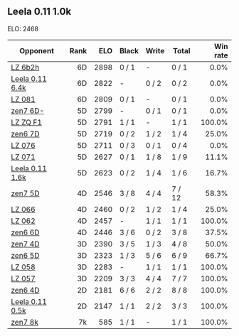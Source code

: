 ## Leela 0.11 1.0k ##

ELO: 2468

Opponent | Rank | ELO | Black | Write | Total | Win rate
---------|-----:|----:|-------|-------|-------|-------:
[LZ 6b2h](LZ%206b2h.md) | 6D | 2898 | 0 / 1 | - | 0 / 1 | 0.0%
[Leela 0.11 6.4k](Leela%200.11%206.4k.md) | 6D | 2822 | - | 0 / 2 | 0 / 2 | 0.0%
[LZ 081](LZ%20081.md) | 6D | 2809 | 0 / 1 | - | 0 / 1 | 0.0%
[zen7 6D-](zen7%206D-.md) | 5D | 2799 | - | 0 / 1 | 0 / 1 | 0.0%
[LZ ZQ F1](LZ%20ZQ%20F1.md) | 5D | 2791 | 1 / 1 | - | 1 / 1 | 100.0%
[zen6 7D](zen6%207D.md) | 5D | 2719 | 0 / 2 | 1 / 2 | 1 / 4 | 25.0%
[LZ 076](LZ%20076.md) | 5D | 2711 | 0 / 3 | 0 / 1 | 0 / 4 | 0.0%
[LZ 071](LZ%20071.md) | 5D | 2627 | 0 / 1 | 1 / 8 | 1 / 9 | 11.1%
[Leela 0.11 1.6k](Leela%200.11%201.6k.md) | 5D | 2623 | 0 / 2 | 1 / 4 | 1 / 6 | 16.7%
[zen7 5D](zen7%205D.md) | 4D | 2546 | 3 / 8 | 4 / 4 | 7 / 12 | 58.3%
[LZ 066](LZ%20066.md) | 4D | 2460 | 0 / 2 | 1 / 2 | 1 / 4 | 25.0%
[LZ 062](LZ%20062.md) | 4D | 2457 | - | 1 / 1 | 1 / 1 | 100.0%
[zen6 6D](zen6%206D.md) | 4D | 2446 | 3 / 6 | 0 / 2 | 3 / 8 | 37.5%
[zen7 4D](zen7%204D.md) | 3D | 2390 | 3 / 5 | 1 / 3 | 4 / 8 | 50.0%
[zen6 5D](zen6%205D.md) | 3D | 2323 | 1 / 3 | 5 / 6 | 6 / 9 | 66.7%
[LZ 058](LZ%20058.md) | 3D | 2283 | - | 1 / 1 | 1 / 1 | 100.0%
[LZ 057](LZ%20057.md) | 3D | 2209 | 3 / 3 | 4 / 4 | 7 / 7 | 100.0%
[zen6 4D](zen6%204D.md) | 2D | 2181 | 6 / 6 | 2 / 2 | 8 / 8 | 100.0%
[Leela 0.11 0.5k](Leela%200.11%200.5k.md) | 2D | 2147 | 1 / 1 | 2 / 2 | 3 / 3 | 100.0%
[zen7 8k](zen7%208k.md) | 7k | 585 | 1 / 1 | - | 1 / 1 | 100.0%
